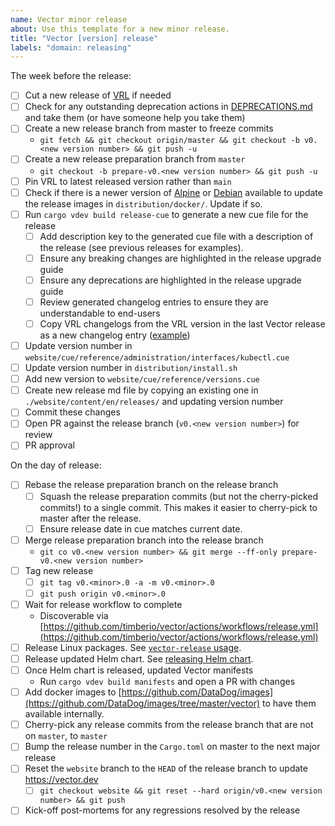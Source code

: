 ```yaml
---
name: Vector minor release
about: Use this template for a new minor release.
title: "Vector [version] release"
labels: "domain: releasing"
---
```


The week before the release:

- [ ] Cut a new release of [VRL](https://github.com/vectordotdev/vrl) if needed
- [ ] Check for any outstanding deprecation actions in [DEPRECATIONS.md](https://github.com/vectordotdev/vector/blob/master/docs/DEPRECATIONS.md) and
      take them (or have someone help you take them)
- [ ] Create a new release branch from master to freeze commits
  - `git fetch && git checkout origin/master && git checkout -b v0.<new version number> && git push -u`
- [ ] Create a new release preparation branch from `master`
  - `git checkout -b prepare-v0.<new version number> && git push -u`
- [ ] Pin VRL to latest released version rather than `main`
- [ ] Check if there is a newer version of [Alpine](https://alpinelinux.org/releases/) or
      [Debian](https://www.debian.org/releases/) available to update the release images in
      `distribution/docker/`. Update if so.
- [ ] Run `cargo vdev build release-cue` to generate a new cue file for the release
  - [ ] Add description key to the generated cue file with a description of the release (see
        previous releases for examples).
  - [ ] Ensure any breaking changes are highlighted in the release upgrade guide
  - [ ] Ensure any deprecations are highlighted in the release upgrade guide
  - [ ] Review generated changelog entries to ensure they are understandable to end-users
  - [ ] Copy VRL changelogs from the VRL version in the last Vector release as a new changelog entry
        ([example](https://github.com/vectordotdev/vector/blob/9c67bba358195f5018febca2f228dfcb2be794b5/website/cue/reference/releases/0.41.0.cue#L33-L64))
- [ ] Update version number in `website/cue/reference/administration/interfaces/kubectl.cue`
- [ ] Update version number in `distribution/install.sh`
- [ ] Add new version to `website/cue/reference/versions.cue`
- [ ] Create new release md file by copying an existing one in `./website/content/en/releases/` and
      updating version number
- [ ] Commit these changes
- [ ] Open PR against the release branch (`v0.<new version number>`) for review
- [ ] PR approval

On the day of release:

- [ ] Rebase the release preparation branch on the release branch
    - [ ] Squash the release preparation commits (but not the cherry-picked commits!) to a single
        commit. This makes it easier to cherry-pick to master after the release. 
    - [ ] Ensure release date in cue matches current date.
- [ ] Merge release preparation branch into the release branch
    - `git co v0.<new version number> && git merge --ff-only prepare-v0.<new version number>`
- [ ] Tag new release
  - [ ] `git tag v0.<minor>.0 -a -m v0.<minor>.0`
  - [ ] `git push origin v0.<minor>.0`
- [ ] Wait for release workflow to complete
  - Discoverable via [https://github.com/timberio/vector/actions/workflows/release.yml](https://github.com/timberio/vector/actions/workflows/release.yml)
- [ ] Release Linux packages. See [`vector-release` usage](https://github.com/DataDog/vector-release#usage).
- [ ] Release updated Helm chart. See [releasing Helm chart](https://github.com/vectordotdev/helm-charts#releasing).
- [ ] Once Helm chart is released, updated Vector manifests
    - Run `cargo vdev build manifests` and open a PR with changes
- [ ] Add docker images to [https://github.com/DataDog/images](https://github.com/DataDog/images/tree/master/vector) to have them available internally.
- [ ] Cherry-pick any release commits from the release branch that are not on `master`, to `master`
- [ ] Bump the release number in the `Cargo.toml` on master to the next major release
- [ ] Reset the `website` branch to the `HEAD` of the release branch to update https://vector.dev
  - [ ] `git checkout website && git reset --hard origin/v0.<new version number> && git push`
- [ ] Kick-off post-mortems for any regressions resolved by the release
